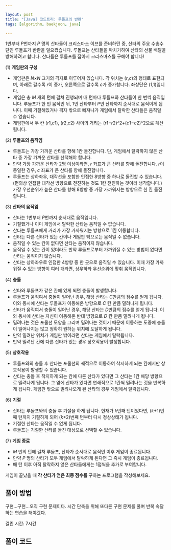 ```yaml
---

layout: post
title: "[Java] 코드트리: 루돌프의 반란"
tags: [algorithm, baekjoon, java]

---
```


1번부터 *P*번까지 *P* 명의 산타들이 크리스마스 이브를 준비하던 중, 산타의 주요 수송수단인 루돌프가 반란을 일으켰습니다. 루돌프는 산타들을 박치기하여 산타의 선물 배달을 방해하려고 합니다. 산타들은 루돌프를 잡아서 크리스마스를 구해야 합니다!

(1) **게임판의 구성**

- 게임판은 *N*×*N* 크기의 격자로 이루어져 있습니다. 각 위치는 (*r*,*c*)의 형태로 표현되며, 아래로 갈수록 *r*이 증가, 오른쪽으로 갈수록 *c*가 증가합니다. 좌상단은 (1,1)입니다.
- 게임은 총 *M* 개의 턴에 걸쳐 진행되며 매 턴마다 루돌프와 산타들이 한 번씩 움직입니다. 루돌프가 한 번 움직인 뒤, 1번 산타부터 *P*번 산타까지 순서대로 움직이게 됩니다. 이때 기절해있거나 격자 밖으로 빠져나가 게임에서 탈락한 산타들은 움직일 수 없습니다.
- 게임판에서 두 칸 (*r*1,*c*1), (*r*2,*c*2) 사이의 거리는 (*r*1−*r*2)^2+(*c*1−*c*2)^2으로 계산됩니다.

(2) **루돌프의 움직임**

- 루돌프는 가장 가까운 산타를 향해 1칸 돌진합니다. 단, 게임에서 탈락하지 않은 산타 중 가장 가까운 산타를 선택해야 합니다.
- 만약 가장 가까운 산타가 2명 이상이라면, *r* 좌표가 큰 산타를 향해 돌진합니다. *r*이 동일한 경우, *c* 좌표가 큰 산타를 향해 돌진합니다.
- 루돌프는 상하좌우, 대각선을 포함한 인접한 8방향 중 하나로 돌진할 수 있습니다. (편의상 인접한 대각선 방향으로 전진하는 것도 1칸 전진하는 것이라 생각합니다.) 가장 우선순위가 높은 산타를 향해 8방향 중 가장 가까워지는 방향으로 한 칸 돌진합니다.

(3) **산타의 움직임**

- 산타는 1번부터 *P*번까지 순서대로 움직입니다.
- 기절했거나 이미 게임에서 탈락한 산타는 움직일 수 없습니다.
- 산타는 루돌프에게 거리가 가장 가까워지는 방향으로 1칸 이동합니다.
- 산타는 다른 산타가 있는 칸이나 게임판 밖으로는 움직일 수 없습니다.
- 움직일 수 있는 칸이 없다면 산타는 움직이지 않습니다.
- 움직일 수 있는 칸이 있더라도 만약 루돌프로부터 가까워질 수 있는 방법이 없다면 산타는 움직이지 않습니다.
- 산타는 상하좌우로 인접한 4방향 중 한 곳으로 움직일 수 있습니다. 이때 가장 가까워질 수 있는 방향이 여러 개라면, 상우하좌 우선순위에 맞춰 움직입니다.

(4) **충돌**

- 산타와 루돌프가 같은 칸에 있게 되면 충돌이 발생합니다.
- 루돌프가 움직여서 충돌이 일어난 경우, 해당 산타는 *C*만큼의 점수를 얻게 됩니다. 이와 동시에 산타는 루돌프가 이동해온 방향으로 *C* 칸 만큼 밀려나게 됩니다.
- 산타가 움직여서 충돌이 일어난 경우, 해당 산타는 *D*만큼의 점수를 얻게 됩니다. 이와 동시에 산타는 자신이 이동해온 반대 방향으로 *D* 칸 만큼 밀려나게 됩니다.
- 밀려나는 것은 포물선 모양을 그리며 밀려나는 것이기 때문에 이동하는 도중에 충돌이 일어나지는 않고 정확히 원하는 위치에 도달하게 됩니다.
- 만약 밀려난 위치가 게임판 밖이라면 산타는 게임에서 탈락됩니다.
- 만약 밀려난 칸에 다른 산타가 있는 경우 상호작용이 발생합니다.

(5) **상호작용**

- 루돌프와의 충돌 후 산타는 포물선의 궤적으로 이동하여 착지하게 되는 칸에서만 상호작용이 발생할 수 있습니다.
- 산타는 충돌 후 착지하게 되는 칸에 다른 산타가 있다면 그 산타는 1칸 해당 방향으로 밀려나게 됩니다. 그 옆에 산타가 있다면 연쇄적으로 1칸씩 밀려나는 것을 반복하게 됩니다. 게임판 밖으로 밀려나오게 된 산타의 경우 게임에서 탈락됩니다.

(6) **기절**

- 산타는 루돌프와의 충돌 후 기절을 하게 됩니다. 현재가 *k*번째 턴이었다면, (*k*+1)번째 턴까지 기절하게 되어 (*k*+2)번째 턴부터 다시 정상상태가 됩니다.
- 기절한 산타는 움직일 수 없게 됩니다.
- 루돌프는 기절한 산타를 돌진 대상으로 선택할 수 있습니다.

(7) **게임 종료**

- *M* 번의 턴에 걸쳐 루돌프, 산타가 순서대로 움직인 이후 게임이 종료됩니다.
- 만약 *P* 명의 산타가 모두 게임에서 탈락하게 된다면 그 즉시 게임이 종료됩니다.
- 매 턴 이후 아직 탈락하지 않은 산타들에게는 1점씩을 추가로 부여합니다.

게임이 끝났을 때 **각 산타가 얻은 최종 점수를** 구하는 프로그램을 작성해보세요.



## 풀이 방법

구현...구현...오직 구현 문제이다. 시간 단축을 위해 또다른 구현 문제를 풀며 반복 숙달하는 연습을 해야겠다.



걸린 시간: 7시간

## 풀이 코드

<script src="https://gist.github.com/piacu/d634f50236b7213aefe6c3971bcfe3b1.js"></script>
